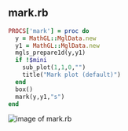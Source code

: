 
## mark.rb

```ruby
PROCS['mark'] = proc do
  y = MathGL::MglData.new
  y1 = MathGL::MglData.new
  mgls_prepare1d(y,y1)
  if !$mini
    sub_plot(1,1,0,"")
    title("Mark plot (default)")
  end
  box()
  mark(y,y1,"s")
end
```
![image of mark.rb](https://raw.github.com/masa16/ruby-mathgl-sample/master/samples/mark/mark.png)
